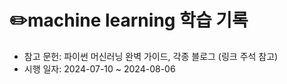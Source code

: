 # ✏️machine learning 학습 기록
- 참고 문헌: 파이썬 머신러닝 완벽 가이드, 각종 블로그 (링크 주석 참고)
- 시행 일자: 2024-07-10 ~ 2024-08-06

